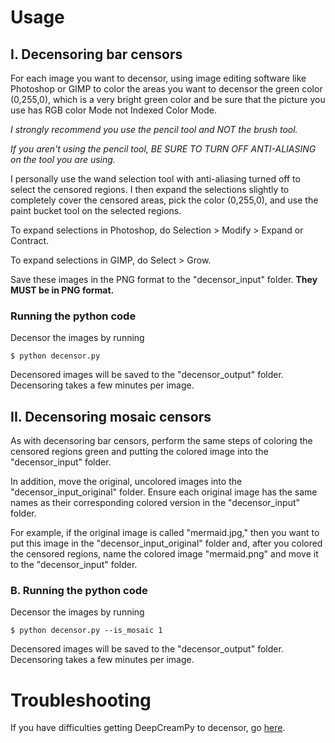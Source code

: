 # Usage
## I. Decensoring bar censors

For each image you want to decensor, using image editing software like Photoshop or GIMP to color the areas you want to decensor the green color (0,255,0), which is a very bright green color and be sure that the picture you use has RGB color Mode not Indexed Color Mode.

*I strongly recommend you use the pencil tool and NOT the brush tool.*

*If you aren't using the pencil tool, BE SURE TO TURN OFF ANTI-ALIASING on the tool you are using.*

I personally use the wand selection tool with anti-aliasing turned off to select the censored regions. I then expand the selections slightly to completely cover the censored areas, pick the color (0,255,0), and use the paint bucket tool on the selected regions.

To expand selections in Photoshop, do Selection > Modify > Expand or Contract.

To expand selections in GIMP, do Select > Grow.

Save these images in the PNG format to the "decensor_input" folder. **They MUST be in PNG format.**

### Running the python code

Decensor the images by running

```
$ python decensor.py
```

Decensored images will be saved to the "decensor_output" folder. Decensoring takes a few minutes per image.

## II. Decensoring mosaic censors

As with decensoring bar censors, perform the same steps of coloring the censored regions green and putting the colored image into the "decensor_input" folder.

In addition, move the original, uncolored images into the "decensor_input_original" folder. Ensure each original image has the same names as their corresponding colored version in the "decensor_input" folder.

For example, if the original image is called "mermaid.jpg," then you want to put this image in the "decensor_input_original" folder and, after you colored the censored regions, name the colored image "mermaid.png" and move it to the "decensor_input" folder.

### B. Running the python code

Decensor the images by running

```
$ python decensor.py --is_mosaic 1
```

Decensored images will be saved to the "decensor_output" folder. Decensoring takes a few minutes per image.

# Troubleshooting

If you have difficulties getting DeepCreamPy to decensor, go [here](TROUBLESHOOTING.md).
